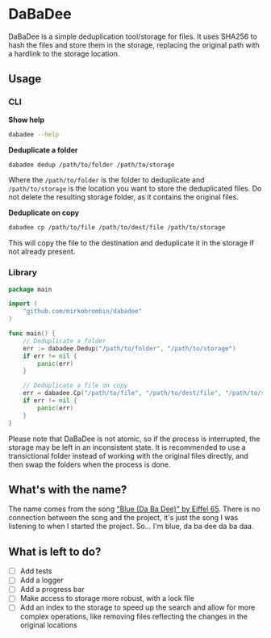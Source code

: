 # DaBaDee

DaBaDee is a simple deduplication tool/storage for files. It uses SHA256 to
hash the files and store them in the storage, replacing the original path with
a hardlink to the storage location.

## Usage

### CLI

**Show help**

```sh
dabadee --help
```

**Deduplicate a folder**

```sh
dabadee dedup /path/to/folder /path/to/storage
```

Where the `/path/to/folder` is the folder to deduplicate and `/path/to/storage`
is the location you want to store the deduplicated files. Do not delete the
resulting storage folder, as it contains the original files.

**Deduplicate on copy**

```sh
dabadee cp /path/to/file /path/to/dest/file /path/to/storage
```

This will copy the file to the destination and deduplicate it in the storage if
not already present.

### Library

```go
package main

import (
    "github.com/mirkobrombin/dabadee"
)

func main() {
    // Deduplicate a folder
    err := dabadee.Dedup("/path/to/folder", "/path/to/storage")
    if err != nil {
        panic(err)
    }

    // Deduplicate a file on copy
    err = dabadee.Cp("/path/to/file", "/path/to/dest/file", "/path/to/storage")
    if err != nil {
        panic(err)
    }
}
```

Please note that DaBaDee is not atomic, so if the process is interrupted, the
storage may be left in an inconsistent state. It is recommended to use a
transictional folder instead of working with the original files directly, and
then swap the folders when the process is done.

## What's with the name?

The name comes from the song ["Blue (Da Ba Dee)" by Eiffel 65](https://www.youtube.com/watch?v=68ugkg9RePc).
There is no connection between the song and the project, it's just the song I
was listening to when I started the project. So... I'm blue, da ba dee da ba daa.

## What is left to do?

- [ ] Add tests
- [ ] Add a logger
- [ ] Add a progress bar
- [ ] Make access to storage more robust, with a lock file
- [ ] Add an index to the storage to speed up the search and allow for
      more complex operations, like removing files reflecting the changes in
      the original locations

